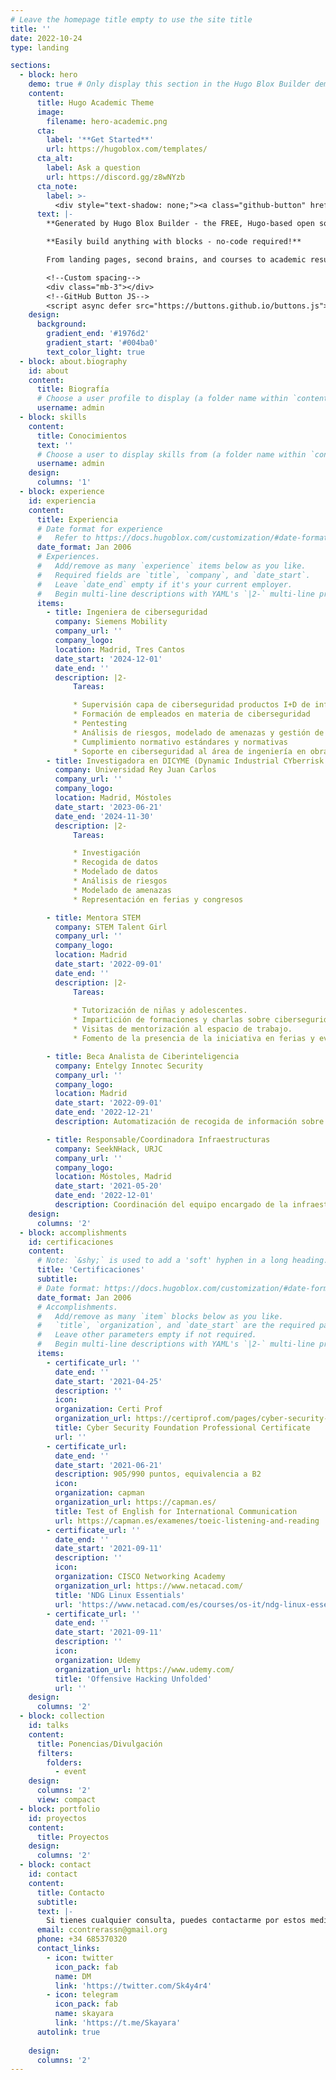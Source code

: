 ```yaml
---
# Leave the homepage title empty to use the site title
title: ''
date: 2022-10-24
type: landing

sections:
  - block: hero
    demo: true # Only display this section in the Hugo Blox Builder demo site
    content:
      title: Hugo Academic Theme
      image:
        filename: hero-academic.png
      cta:
        label: '**Get Started**'
        url: https://hugoblox.com/templates/
      cta_alt:
        label: Ask a question
        url: https://discord.gg/z8wNYzb
      cta_note:
        label: >-
          <div style="text-shadow: none;"><a class="github-button" href="https://github.com/HugoBlox/hugo-blox-builder" data-icon="octicon-star" data-size="large" data-show-count="true" aria-label="Star">Star Hugo Blox Builder</a></div><div style="text-shadow: none;"><a class="github-button" href="https://github.com/HugoBlox/theme-academic-cv" data-icon="octicon-star" data-size="large" data-show-count="true" aria-label="Star">Star the Academic template</a></div>
      text: |-
        **Generated by Hugo Blox Builder - the FREE, Hugo-based open source website builder trusted by 500,000+ sites.**

        **Easily build anything with blocks - no-code required!**

        From landing pages, second brains, and courses to academic resumés, conferences, and tech blogs.

        <!--Custom spacing-->
        <div class="mb-3"></div>
        <!--GitHub Button JS-->
        <script async defer src="https://buttons.github.io/buttons.js"></script>
    design:
      background:
        gradient_end: '#1976d2'
        gradient_start: '#004ba0'
        text_color_light: true
  - block: about.biography
    id: about
    content:
      title: Biografía
      # Choose a user profile to display (a folder name within `content/authors/`)
      username: admin
  - block: skills
    content:
      title: Conocimientos
      text: ''
      # Choose a user to display skills from (a folder name within `content/authors/`)
      username: admin
    design:
      columns: '1'
  - block: experience
    id: experiencia
    content:
      title: Experiencia
      # Date format for experience
      #   Refer to https://docs.hugoblox.com/customization/#date-format
      date_format: Jan 2006
      # Experiences.
      #   Add/remove as many `experience` items below as you like.
      #   Required fields are `title`, `company`, and `date_start`.
      #   Leave `date_end` empty if it's your current employer.
      #   Begin multi-line descriptions with YAML's `|2-` multi-line prefix.
      items:
        - title: Ingeniera de ciberseguridad
          company: Siemens Mobility
          company_url: ''
          company_logo: 
          location: Madrid, Tres Cantos
          date_start: '2024-12-01'
          date_end: ''
          description: |2-
              Tareas:

              * Supervisión capa de ciberseguridad productos I+D de infraestructura ferroviaria
              * Formación de empleados en materia de ciberseguridad
              * Pentesting
              * Análisis de riesgos, modelado de amenazas y gestión de vulnerabilidades
              * Cumplimiento normativo estándares y normativas
              * Soporte en ciberseguridad al área de ingeniería en obras
        - title: Investigadora en DICYME (Dynamic Industrial CYberrisk Modelling based on Evidence)
          company: Universidad Rey Juan Carlos
          company_url: ''
          company_logo: 
          location: Madrid, Móstoles
          date_start: '2023-06-21'
          date_end: '2024-11-30'
          description: |2-
              Tareas:

              * Investigación
              * Recogida de datos
              * Modelado de datos
              * Análisis de riesgos
              * Modelado de amenazas
              * Representación en ferias y congresos

        - title: Mentora STEM
          company: STEM Talent Girl
          company_url: ''
          company_logo: 
          location: Madrid
          date_start: '2022-09-01'
          date_end: ''
          description: |2-
              Tareas:
              
              * Tutorización de niñas y adolescentes.
              * Impartición de formaciones y charlas sobre ciberseguridad.
              * Visitas de mentorización al espacio de trabajo.
              * Fomento de la presencia de la iniciativa en ferias y eventos.

        - title: Beca Analista de Ciberinteligencia
          company: Entelgy Innotec Security
          company_url: ''
          company_logo: 
          location: Madrid
          date_start: '2022-09-01'
          date_end: '2022-12-21'
          description: Automatización de recogida de información sobre ciberamenazas, análisis e interpretación de la misma.

        - title: Responsable/Coordinadora Infraestructuras
          company: SeekNHack, URJC
          company_url: ''
          company_logo: 
          location: Móstoles, Madrid
          date_start: '2021-05-20'
          date_end: '2022-12-01'
          description: Coordinación del equipo encargado de la infraestructura de soporte a la asociación.
    design:
      columns: '2'
  - block: accomplishments
    id: certificaciones
    content:
      # Note: `&shy;` is used to add a 'soft' hyphen in a long heading.
      title: 'Certificaciones'
      subtitle:
      # Date format: https://docs.hugoblox.com/customization/#date-format
      date_format: Jan 2006
      # Accomplishments.
      #   Add/remove as many `item` blocks below as you like.
      #   `title`, `organization`, and `date_start` are the required parameters.
      #   Leave other parameters empty if not required.
      #   Begin multi-line descriptions with YAML's `|2-` multi-line prefix.
      items:
        - certificate_url: ''
          date_end: ''
          date_start: '2021-04-25'
          description: ''
          icon:
          organization: Certi Prof
          organization_url: https://certiprof.com/pages/cyber-security-foundation-csfpc
          title: Cyber Security Foundation Professional Certificate
          url: ''
        - certificate_url:
          date_end: ''
          date_start: '2021-06-21'
          description: 905/990 puntos, equivalencia a B2
          icon: 
          organization: capman
          organization_url: https://capman.es/
          title: Test of English for International Communication
          url: https://capman.es/examenes/toeic-listening-and-reading
        - certificate_url: ''
          date_end: ''
          date_start: '2021-09-11'
          description: ''
          icon: 
          organization: CISCO Networking Academy
          organization_url: https://www.netacad.com/
          title: 'NDG Linux Essentials'
          url: 'https://www.netacad.com/es/courses/os-it/ndg-linux-essentials'
        - certificate_url: ''
          date_end: ''
          date_start: '2021-09-11'
          description: ''
          icon: 
          organization: Udemy
          organization_url: https://www.udemy.com/
          title: 'Offensive Hacking Unfolded'
          url: ''
    design:
      columns: '2'
  - block: collection
    id: talks
    content:
      title: Ponencias/Divulgación
      filters:
        folders:
          - event
    design:
      columns: '2'
      view: compact
  - block: portfolio
    id: proyectos
    content:
      title: Proyectos
    design:
      columns: '2'
  - block: contact
    id: contact
    content:
      title: Contacto
      subtitle:
      text: |-
        Si tienes cualquier consulta, puedes contactarme por estos medios.
      email: ccontrerassn@gmail.org
      phone: +34 685370320
      contact_links:
        - icon: twitter
          icon_pack: fab
          name: DM 
          link: 'https://twitter.com/Sk4y4r4'
        - icon: telegram
          icon_pack: fab
          name: skayara
          link: 'https://t.me/Skayara'
      autolink: true
      
    design:
      columns: '2'
---
```

